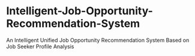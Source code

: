 # Intelligent-Job-Opportunity-Recommendation-System
An Intelligent Unified Job Opportunity Recommendation System Based on Job Seeker Profile Analysis
